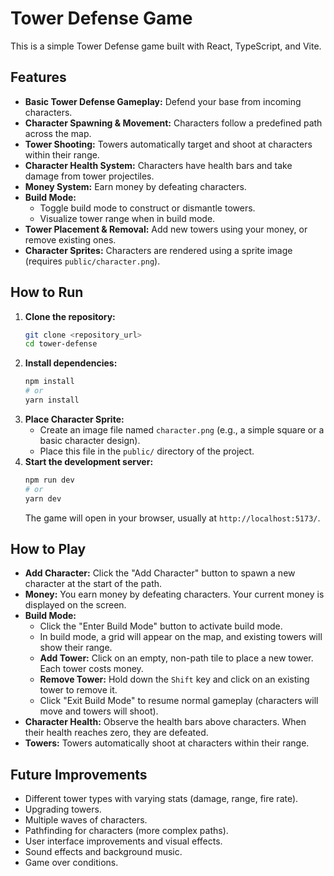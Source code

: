 # Tower Defense Game

This is a simple Tower Defense game built with React, TypeScript, and Vite.

## Features

*   **Basic Tower Defense Gameplay:** Defend your base from incoming characters.
*   **Character Spawning & Movement:** Characters follow a predefined path across the map.
*   **Tower Shooting:** Towers automatically target and shoot at characters within their range.
*   **Character Health System:** Characters have health bars and take damage from tower projectiles.
*   **Money System:** Earn money by defeating characters.
*   **Build Mode:**
    *   Toggle build mode to construct or dismantle towers.
    *   Visualize tower range when in build mode.
*   **Tower Placement & Removal:** Add new towers using your money, or remove existing ones.
*   **Character Sprites:** Characters are rendered using a sprite image (requires `public/character.png`).

## How to Run

1.  **Clone the repository:**
    ```bash
    git clone <repository_url>
    cd tower-defense
    ```
2.  **Install dependencies:**
    ```bash
    npm install
    # or
    yarn install
    ```
3.  **Place Character Sprite:**
    *   Create an image file named `character.png` (e.g., a simple square or a basic character design).
    *   Place this file in the `public/` directory of the project.
4.  **Start the development server:**
    ```bash
    npm run dev
    # or
    yarn dev
    ```
    The game will open in your browser, usually at `http://localhost:5173/`.

## How to Play

*   **Add Character:** Click the "Add Character" button to spawn a new character at the start of the path.
*   **Money:** You earn money by defeating characters. Your current money is displayed on the screen.
*   **Build Mode:**
    *   Click the "Enter Build Mode" button to activate build mode.
    *   In build mode, a grid will appear on the map, and existing towers will show their range.
    *   **Add Tower:** Click on an empty, non-path tile to place a new tower. Each tower costs money.
    *   **Remove Tower:** Hold down the `Shift` key and click on an existing tower to remove it.
    *   Click "Exit Build Mode" to resume normal gameplay (characters will move and towers will shoot).
*   **Character Health:** Observe the health bars above characters. When their health reaches zero, they are defeated.
*   **Towers:** Towers automatically shoot at characters within their range.

## Future Improvements

*   Different tower types with varying stats (damage, range, fire rate).
*   Upgrading towers.
*   Multiple waves of characters.
*   Pathfinding for characters (more complex paths).
*   User interface improvements and visual effects.
*   Sound effects and background music.
*   Game over conditions.